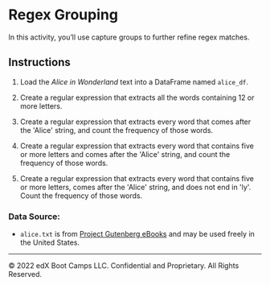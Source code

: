 # Regex Grouping

In this activity, you’ll use capture groups to further refine regex matches.

## Instructions

1. Load the *Alice in Wonderland* text into a DataFrame named `alice_df`.

2. Create a regular expression that extracts all the words containing 12 or more letters.

3. Create a regular expression that extracts every word that comes after the 'Alice' string, and count the frequency of those words.

4. Create a regular expression that extracts every word that contains five or more letters and comes after the 'Alice' string, and count the frequency of those words.

5. Create a regular expression that extracts every word that contains five or more letters, comes after the 'Alice' string, and does not end in 'ly'. Count the frequency of those words.

### Data Source: 

* `alice.txt` is from [Project Gutenberg eBooks](https://www.gutenberg.org/) and may be used freely in the United States.

---

© 2022 edX Boot Camps LLC. Confidential and Proprietary. All Rights Reserved.